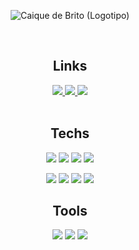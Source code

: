 <div align="center">

  ![Caique de Brito (Logotipo)](https://user-images.githubusercontent.com/88737351/176686001-f31bf768-8e88-43a8-bfaa-69e6e3b6cfda.gif)

</div>

<br>
<h2 align="center">Links</h2>
<div align="center">
  <a href="https://www.linkedin.com/in/caiquedebrito">
    <img src="https://img.shields.io/badge/LinkedIn-0077B5?style=flat-square&logo=linkedin&logoColor=white"/>
  </a>
  <a href="https://www.instagram.com/_caiquedebrito">
    <img src="https://img.shields.io/badge/Instagram-E4405F?style=flat-square&logo=instagram&logoColor=white"/>
  </a>
  
  <a href="mailto:caiquedebritoo@gmail.com">
    <img src="https://img.shields.io/badge/Gmail-D14836?style=flat-square&logo=gmail&logoColor=white"/>
  </a>
</div>

<br>
<!-- <div align="center">
<q><i>Trying to do a better world</i></q>
</div> -->

<!-- <div align="center">
  <img src="https://user-images.githubusercontent.com/88737351/173234330-714d4e68-f8bf-471a-a7dc-921b3dc56e7d.gif"/>
</div>
 -->

<h2 align="center">Techs</h2>

<p align="center">
  <img src="https://img.shields.io/badge/css3-%231572B6.svg?style=flat-square&logo=css3&logoColor=blue&color=black"/>
  <img src="https://img.shields.io/badge/bootstrap-%23563D7C.svg?style=flat-square&logo=bootstrap&logoColor=purple&color=black"/>
  <img src="https://img.shields.io/badge/html5-%23E34F26.svg?style=flat-square&logo=html5&logoColor=orange&color=black"/>
  <img src="https://img.shields.io/badge/react-%2320232a.svg?style=flat-square&logo=react&logoColor=%2361DAFB&color=black"/>
  
</p>
<p align="center">
  <img src="https://img.shields.io/badge/javascript-%23323330.svg?style=flat-squaret&logo=javascript&logoColor=yellow&color=black"/>
  <img src="https://img.shields.io/badge/SASS-hotpink.svg?style=flat-square&logo=SASS&logoColor=pink&color=black"/>
  <img src="https://img.shields.io/badge/typescript-%23007ACC.svg?style=flat-square&logo=typescript&logoColor=blue&color=black"/>
  <img src="https://img.shields.io/badge/GIT-E44C30?style=flat-square&logo=git&logoColor=red&color=black"/>
</p>

<h2 align="center">Tools</h2>
<p align="center">
  <img src="https://img.shields.io/badge/GitHub-100000?style=flat-square&logo=github&logoColor=white&color=black"/>
  <img src="https://img.shields.io/badge/Visual_Studio_Code-0078D4?style=flat-square&logo=visual%20studio%20code&logoColor=blue&color=black"/>
  <img src="https://img.shields.io/badge/Figma-F24E1E?style=flat-square&logo=figma&logoColor=red&color=black"/>




